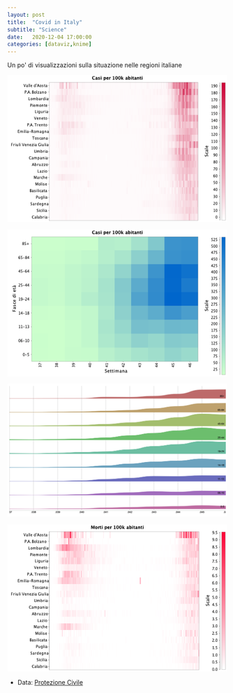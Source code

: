 ```yaml
---
layout: post
title:  "Covid in Italy"
subtitle: "Science"
date:   2020-12-04 17:00:00
categories: [dataviz,knime]
---
```


Un po' di visualizzazioni sulla situazione nelle regioni italiane

![Casi per 100k ab](https://raw.githubusercontent.com/sergiocima/Report-COVID-19/master/heat-map-regioni-casi.png)

![Casi per 100k ab per fasce d'età](https://raw.githubusercontent.com/sergiocima/Report-COVID-19/master/heat-map-regioni-casi-eta_per%20100k%20abitanti.png)

![Casi per 100k ab per fasce d'età, area graph](/file/covid_eta.png)

![Morti per 100k ab](https://raw.githubusercontent.com/sergiocima/Report-COVID-19/master/heat-map-regioni-morti.png)


- Data: [Protezione Civile][link-pdc]

[link-pdc]: https://github.com/pcm-dpc/COVID-19
